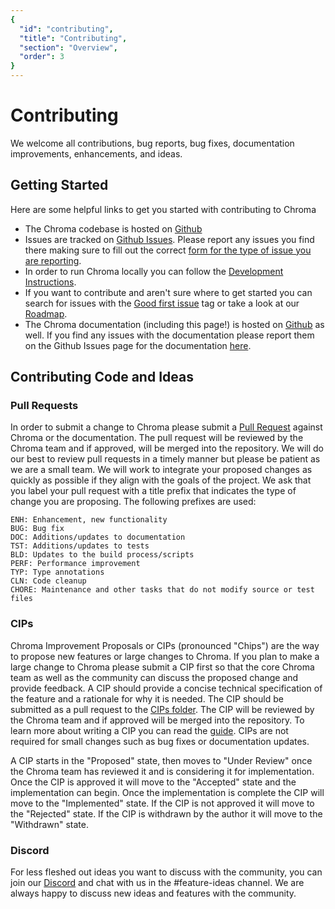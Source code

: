 ```yaml
---
{
  "id": "contributing",
  "title": "Contributing",
  "section": "Overview",
  "order": 3
}
---
```


# Contributing

We welcome all contributions, bug reports, bug fixes, documentation improvements, enhancements, and ideas.

## Getting Started

Here are some helpful links to get you started with contributing to Chroma

- The Chroma codebase is hosted on [Github](https://github.com/chroma-core/chroma)
- Issues are tracked on [Github Issues](https://github.com/chroma-core/chroma/issues). Please report any issues you find there making sure to fill out the correct [form for the type of issue you are reporting](https://github.com/chroma-core/chroma/issues/new/choose).
- In order to run Chroma locally you can follow the [Development Instructions](https://github.com/chroma-core/chroma/blob/main/DEVELOP.md).
- If you want to contribute and aren't sure where to get started you can search for issues with the [Good first issue](https://github.com/chroma-core/chroma/issues?q=is%3Aissue+is%3Aopen+label%3A%22good+first+issue%22) tag or take a look at our [Roadmap](https://docs.trychroma.com/roadmap).
- The Chroma documentation (including this page!) is hosted on [Github](https://github.com/chroma-core/docs) as well. If you find any issues with the documentation please report them on the Github Issues page for the documentation [here](https://github.com/chroma-core/docs/issues).

## Contributing Code and Ideas

### Pull Requests

In order to submit a change to Chroma please submit a [Pull Request](https://github.com/chroma-core/chroma/compare) against Chroma or the documentation. The pull request will be reviewed by the Chroma team and if approved, will be merged into the repository. We will do our best to review pull requests in a timely manner but please be patient as we are a small team. We will work to integrate your proposed changes as quickly as possible if they align with the goals of the project. We ask that you label your pull request with a title prefix that indicates the type of change you are proposing. The following prefixes are used:

```
ENH: Enhancement, new functionality
BUG: Bug fix
DOC: Additions/updates to documentation
TST: Additions/updates to tests
BLD: Updates to the build process/scripts
PERF: Performance improvement
TYP: Type annotations
CLN: Code cleanup
CHORE: Maintenance and other tasks that do not modify source or test files
```

### CIPs

Chroma Improvement Proposals or CIPs (pronounced "Chips") are the way to propose new features or large changes to Chroma. If you plan to make a large change to Chroma please submit a CIP first so that the core Chroma team as well as the community can discuss the proposed change and provide feedback. A CIP should provide a concise technical specification of the feature and a rationale for why it is needed. The CIP should be submitted as a pull request to the [CIPs folder](https://github.com/chroma-core/chroma/tree/main/docs/cip). The CIP will be reviewed by the Chroma team and if approved will be merged into the repository. To learn more about writing a CIP you can read the [guide](https://github.com/chroma-core/chroma/blob/main/docs/cip/CIP_Chroma_Improvment_Proposals.md). CIPs are not required for small changes such as bug fixes or documentation updates.

A CIP starts in the "Proposed" state, then moves to "Under Review" once the Chroma team has reviewed it and is considering it for implementation. Once the CIP is approved it will move to the "Accepted" state and the implementation can begin. Once the implementation is complete the CIP will move to the "Implemented" state. If the CIP is not approved it will move to the "Rejected" state. If the CIP is withdrawn by the author it will move to the "Withdrawn" state.

### Discord

For less fleshed out ideas you want to discuss with the community, you can join our [Discord](https://discord.gg/Fk2pH7k6) and chat with us in the #feature-ideas channel. We are always happy to discuss new ideas and features with the community.
